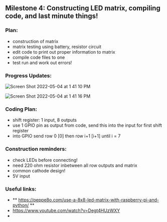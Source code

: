 ## Milestone 4: Constructing LED matrix, compiling code, and last minute things!

### Plan:
- construction of matrix
- matrix testing using battery, resistor circuit
- edit code to print out proper information to matrix
- compile code files to one
- test run and work out errors!

### Progress Updates:
![Screen Shot 2022-05-04 at 1 41 10 PM](https://user-images.githubusercontent.com/70282901/166747416-d88b85b7-23bc-4a33-b9f6-bc9c79c2e055.png)

![Screen Shot 2022-05-04 at 1 41 16 PM](https://user-images.githubusercontent.com/70282901/166747428-5ee73e59-b904-4f17-9769-d85d0379aa78.png)


### Coding Plan:
- shift register: 1 input, 8 outputs
- use 1 GPIO pin as output from code, send this into the input for first shift register
- into GPIO send row 0 [0] then row i+1 [i+1] until i = 7

### Construction reminders:
- check LEDs before connecting!
- need 220 ohm resistor inbetween all row outputs and matrix
- common cathode design!
- 5V input 

### Useful links:
- ** https://peppe8o.com/use-a-8x8-led-matrix-with-raspberry-pi-and-python/ **
- https://www.youtube.com/watch?v=Degt4HUzWXY
- 

